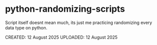 # python-randomizing-scripts

Script itself doesnt mean much, its just me practicing randomizing every data type on python.

CREATED: 12 August 2025
UPLOADED: 12 August 2025
